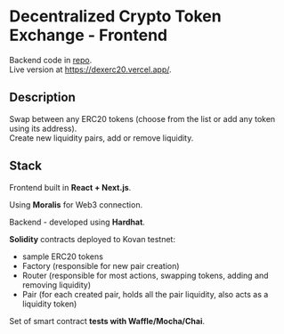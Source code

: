 # Decentralized Crypto Token Exchange - Frontend
Backend code in [repo](https://github.com/Nemezisp/dex-backend).\
Live version at https://dexerc20.vercel.app/.

## Description
Swap between any ERC20 tokens (choose from the list or add any token using its address).\
Create new liquidity pairs, add or remove liquidity.

## Stack
Frontend built in **React + Next.js**.

Using **Moralis** for Web3 connection.

Backend - developed using **Hardhat**.

**Solidity** contracts deployed to Kovan testnet:
- sample ERC20 tokens
- Factory (responsible for new pair creation)
- Router (responsible for most actions, swapping tokens, adding and removing liquidity)
- Pair (for each created pair, holds all the pair liquidity, also acts as a liquidity token)

Set of smart contract **tests with Waffle/Mocha/Chai**.
